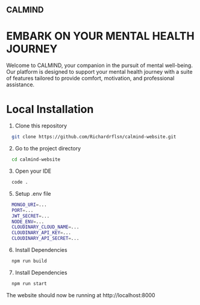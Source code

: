 ## CALMIND
#  EMBARK ON YOUR MENTAL HEALTH JOURNEY

Welcome to CALMIND, your companion in the pursuit of mental well-being. Our platform is designed to support your mental health journey with a suite of features tailored to provide comfort, motivation, and professional assistance.

# Local Installation

1. Clone this repository

```bash
  git clone https://github.com/Richardrflsn/calmind-website.git
```

2.  Go to the project directory

```bash
  cd calmind-website
```
3. Open your IDE

```bash
  code .
```

5. Setup .env file

```bash
  MONGO_URI=...
  PORT=...
  JWT_SECRET=...
  NODE_ENV=...
  CLOUDINARY_CLOUD_NAME=...
  CLOUDINARY_API_KEY=...
  CLOUDINARY_API_SECRET=...
```

6. Install Dependencies

```bash
  npm run build
```

7. Install Dependencies

```bash
  npm run start
```
The website should now be running at http://localhost:8000
